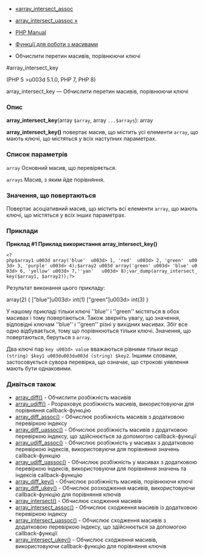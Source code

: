 - [«array_intersect_assoc](function.array-intersect-assoc.md)
- [array_intersect_uassoc »](function.array-intersect-uassoc.md)

- [PHP Manual](index.md)
- [Функції для роботи з масивами](ref.array.md)
- Обчислити перетин масивів, порівнюючи ключі

#array_intersect_key

(PHP 5 \>u003d 5.1.0, PHP 7, PHP 8)

array_intersect_key — Обчислити перетин масивів, порівнюючи ключі

### Опис

**array_intersect_key**(array `$array`, array `...$arrays`): array

**array_intersect_key()** повертає масив, що містить усі елементи
`array`, що мають ключі, що містяться у всіх наступних параметрах.

### Список параметрів

`array`
Основний масив, що перевіряється.

`arrays`
Масив, з яким йде порівняння.

### Значення, що повертаються

Повертає асоціативний масив, що містить всі елементи `array`,
що мають ключі, що містяться у всіх інших параметрах.

### Приклади

**Приклад #1 Приклад використання **array_intersect_key()****

` <?php$array1 u003d array('blue'  u003d> 1, 'red'  u003d> 2, 'green'  u003d> 3, 'purple' u003d> 4);$array2 u003d array('green' u003d> 'blue' u003d> 6, 'yellow' u003d> 7,''yan'   u003d> 8);var_dump(array_intersect_key($array1, $array2));?> `

Результат виконання цього прикладу:

array(2) {
["blue"]u003d>
int(1)
["green"]u003d>
int(3)
}

У нашому прикладі тільки ключі ''blue'' і ''green'' містяться в обох
масивах і тому повертаються. Також зверніть увагу, що значення,
відповідні ключам ''blue'' і ''green'' різні у вихідних
масивах. Збіг все одно відбувається, тому що порівнюються тільки
ключі. Значення, що повертаються, беруться з `array`.

Два ключі пар `key u003d> value` вважаються рівними тільки якщо
`(string) $key1 u003du003du003d (string) $key2`. Іншими словами, застосовується
сувора перевірка, що означає, що строкові уявлення мають бути
однаковими.

### Дивіться також

- [array_diff()](function.array-diff.md) - Обчислити розбіжність
масивів
- [array_udiff()](function.array-udiff.md) - Розраховує розбіжність
масивів, використовуючи для порівняння callback-функцію
- [array_diff_assoc()](function.array-diff-assoc.md) - Обчислює
розбіжність масивів з додатковою перевіркою індексу
- [array_diff_uassoc()](function.array-diff-uassoc.md) - Обчислює
розбіжність масивів з додатковою перевіркою індексу,
що здійснюється за допомогою callback-функції
- [array_udiff_assoc()](function.array-udiff-assoc.md) - Обчислює
розбіжність у масивах з додатковою перевіркою індексів,
використовуючи для порівняння значень callback-функцію
- [array_udiff_uassoc()](function.array-udiff-uassoc.md) - Обчислює
розбіжність у масивах з додатковою перевіркою індексів,
використовуючи для порівняння значень та індексів callback-функцію
- [array_diff_key()](function.array-diff-key.md) - Обчислює
розбіжність масивів, порівнюючи ключі
- [array_diff_ukey()](function.array-diff-ukey.md) - Обчислює
розходження масивів, використовуючи callback-функцію для порівняння
ключів
- [array_intersect()](function.array-intersect.md) - Обчислює
сходження масивів
- [array_intersect_assoc()](function.array-intersect-assoc.md) -
Обчислює сходження масивів із додатковою перевіркою індексу
- [array_intersect_uassoc()](function.array-intersect-uassoc.md) -
Обчислює сходження масивів з додатковою перевіркою індексу,
що здійснюється за допомогою callback-функції
- [array_intersect_ukey()](function.array-intersect-ukey.md) -
Обчислює сходження масивів, використовуючи callback-функцію для
порівняння ключів
